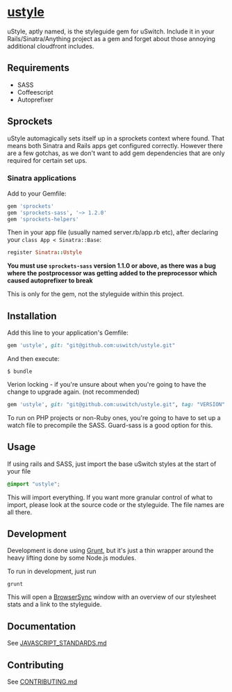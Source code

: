 # [ustyle](http://ustyle.guide)

uStyle, aptly named, is the styleguide gem for uSwitch. Include it in your Rails/Sinatra/Anything project as a gem and forget about those annoying additional cloudfront includes.

## Requirements

- SASS
- Coffeescript
- Autoprefixer

## Sprockets

uStyle automagically sets itself up in a sprockets context where found. That means both Sinatra and Rails apps get configured correctly. However there are a few gotchas, as we don't want to add gem dependencies that are only required for certain set ups.

### Sinatra applications

Add to your Gemfile:
``` ruby
gem 'sprockets'
gem 'sprockets-sass', '~> 1.2.0'
gem 'sprockets-helpers'
```

Then in your app file (usually named server.rb/app.rb etc), after declaring your `class App < Sinatra::Base`:
``` ruby
register Sinatra::Ustyle
```

**You must use `sprockets-sass` version 1.1.0 or above, as there was a bug where the postprocessor was getting added to the preprocessor which caused autoprefixer to break**

This is only for the gem, not the styleguide within this project.

## Installation

Add this line to your application's Gemfile:

``` ruby
gem 'ustyle', git: "git@github.com:uswitch/ustyle.git"
```

And then execute:

    $ bundle

Verion locking - if you're unsure about when you're going to have the change to upgrade again. (not recommended)

```ruby
gem 'ustyle', git: "git@github.com:uswitch/ustyle.git", tag: "VERSION"
```

To run on PHP projects or non-Ruby ones, you're going to have to set up a watch file to precompile the SASS. Guard-sass is a good option for this.

## Usage

If using rails and SASS, just import the base uSwitch styles at the start of your file

```scss
@import "ustyle";
```

This will import everything. If you want more granular control of what to import, please look at the source code or the styleguide. The file names are all there.

## Development

Development is done using [Grunt](http://gruntjs.com/), but it's just a thin wrapper around the heavy lifting done by some Node.js modules. 

To run in development, just run

    grunt

This will open a [BrowserSync](http://www.browsersync.io/) window with an overview of our stylesheet stats and a link to the styleguide. 

## Documentation

See [JAVASCRIPT_STANDARDS.md](https://github.com/uswitch/ustyle/blob/master/JAVASCRIPT_STANDARDS.md)

## Contributing

See [CONTRIBUTING.md](https://github.com/uswitch/ustyle/blob/master/CONTRIBUTING.md)
